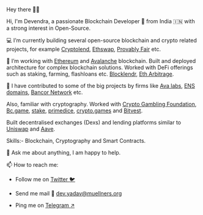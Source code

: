 Hey there 👋😎

Hi, I'm Devendra, a passionate Blockchain Developer 🚀 from India 🇮🇳 with a strong interest in Open-Source.

💻 I’m currently building several open-source blockchain and crypto related projects, for example [Cryptolend](https://github.com/crypto-lend), [Ethswap](
https://github.com/Devilla/EthSwap), [Provably Fair](https://github.com/provably-fair/provably-fair-app) etc.

🌱 I’m working with [Ethereum](https://ethereum.org/en/) and [Avalanche](https://www.avalabs.org/) blockchain. Built and deployed architecture for complex blockchain solutions.
Worked with DeFi offerings such as staking, farming, flashloans etc. [Blocklendr](https://blocklendr.herokuapp.com/home), [Eth Arbitrage](https://github.com/Devilla/eth-arbitrage).

🥇 I have contributed to some of the big projects by firms like [Ava labs](https://github.com/ava-labs/avalanche-docs/graphs/contributors), [ENS domains](https://github.com/ensdomains/address-encoder/graphs/contributors), 
[Bancor Network](https://github.com/bancorprotocol/sdk/graphs/contributors) etc.

Also, familiar with cryptography. Worked with [Crypto Gambling Foundation](https://cryptogambling.org/), [Bc.game](https://github.com/ProvablyFairBets/bcgame), [stake](https://stake.com), [primedice](https://primedice.com), [crypto.games](https://crypto.games/) and [Bitvest](https://bitvest.io/). 

Built decentralised exchanges (Dexs) and lending platforms similar to [Uniswap](https://app.uniswap.org/#/swap) and [Aave](https://aave.com).

Skills:- Blockchain, Cryptography and Smart Contracts.

💬 Ask me about anything, I am happy to help.

📫 How to reach me: 

- Follow me on  [Twitter :bird:](https://twitter.com/de_villa7)

- Send me mail :love_letter: [ dev.yadav@muellners.org ](dev.yadav@muellners.org)

- Ping me on [Telegram :arrow_upper_right:](https://t.me/Devilla7)
